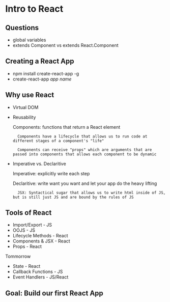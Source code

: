 # Intro to React

## Questions

- global variables
- extends Component vs extends React.Component

## Creating a React App

- npm install create-react-app -g
- create-react-app _app name_

## Why use React

- Virtual DOM
- Reusability

    Components: functions that return a React element

        Components have a lifecycle that allows us to run code at different stages of a component's "life"

        Components can receive "props" which are arguments that are passed into components that allows each component to be dynamic

- Imperative vs. Declaritive

    Imperative: explicitly write each step

    Declaritive: write want you want and let your app do the heavy lifting

        JSX: Syntactical sugar that allows us to write html inside of JS, but is still just JS and are bound by the rules of JS

## Tools of React

- Import/Export - JS
- OOJS - JS
- Lifecycle Methods - React
- Components & JSX - React
- Props - React

Tommorrow

- State - React
- Callback Functions - JS
- Event Handlers - JS/React

## Goal: Build our first React App

